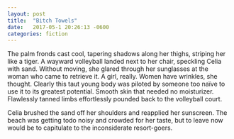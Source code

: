 ```yaml
---
layout: post
title:  "Bitch Towels"
date:   2017-05-1 20:26:13 -0600
categories: fiction
---
```

The palm fronds cast cool, tapering shadows along her thighs, striping her like a tiger. A wayward volleyball landed next to her chair, speckling Celia with sand. Without moving, she glared through her sunglasses at the woman who came to retrieve it. A girl, really. Women have wrinkles, she thought. Clearly this taut young body was piloted by someone too naïve to use it to its greatest potential. Smooth skin that needed no moisturizer. Flawlessly tanned limbs effortlessly pounded back to the volleyball court.

Celia brushed the sand off her shoulders and reapplied her sunscreen. The beach was getting todo noisy and crowded for her taste, but to leave now would be to capitulate to the inconsiderate resort-goers.
